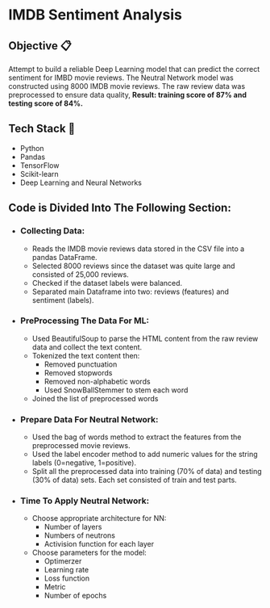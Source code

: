 # IMDB Sentiment Analysis

## Objective 📋
Attempt to build a reliable Deep Learning model that can predict the correct sentiment for IMBD movie reviews. The Neutral Network model was constructed using 8000 IMDB movie reviews. The raw review data was preprocessed to ensure data quality, 
**Result: training score of 87% and testing score of 84%.**

## Tech Stack 🧰
- Python
- Pandas
- TensorFlow
- Scikit-learn
- Deep Learning and Neural Networks

## Code is Divided Into The Following Section:
* ### Collecting Data:
    * Reads the IMDB movie reviews data stored in the CSV file into a pandas DataFrame.
    * Selected 8000 reviews since the dataset was quite large and consisted of 25,000 reviews.
    * Checked if the dataset labels were balanced.
    * Separated main Dataframe into two: reviews (features) and sentiment (labels).
* ### PreProcessing The Data For ML:
   * Used BeautifulSoup to parse the HTML content from the raw review data and collect the text content.
   * Tokenized the text content then:
      * Removed punctuation
      * Removed stopwords
      * Removed non-alphabetic words
      * Used SnowBallStemmer to stem each word
   * Joined the list of preprocessed words   
* ### Prepare Data For Neutral Network:
   * Used the bag of words method to extract the features from the preprocessed movie reviews.
   * Used the label encoder method to add numeric values for the string labels (0=negative, 1=positive).
   * Split all the preprocessed data into training (70% of data) and testing (30% of data) sets. Each set consisted of train and test parts.
* ### Time To Apply Neutral Network:
   * Choose appropriate architecture for NN:
      * Number of layers
      * Numbers of neutrons
      * Activision function for each layer
   * Choose parameters for the model:
      * Optimerzer
      * Learning rate
      * Loss function
      * Metric
      * Number of epochs

